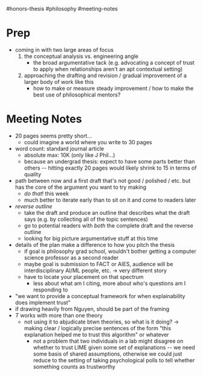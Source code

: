 #honors-thesis #philosophy #meeting-notes
# Prep
- coming in with two large areas of focus
	1. the conceptual analysis vs. engineering angle
		- the broad argumentative tack (e.g. advocating a concept of trust to apply when relationships aren't an apt contextual setting)
	2. approaching the drafting and revision / gradual improvement of a larger body of work like this
		- how to make or measure steady improvement / how to make the best use of philosophical mentors?

# Meeting Notes
- 20 pages seems pretty short...
	- could imagine a world where you write to 30 pages
- word count: standard journal article
	- absolute max: 10K (only like J Phil...)
	- because an undergrad thesis: expect to have some parts better than others -- hitting exactly 20 pages would likely shrink to 15 in terms of quality
- path between now and a first draft that's not good / polished / etc. but has the core of the argument you want to try making
	- *do that*! this week
	- much better to iterate early than to sit on it and come to readers later
- *reverse outline*
	- take the draft and produce an outline that describes what the draft says (e.g. by collecting all of the topic sentences)
	- go to potential readers with *both* the complete draft and the reverse outline
	- looking for big picture argumentative stuff at this time
- details of the plan make a difference to how you pitch the thesis
	- if goal is philosophy grad school, wouldn't bother getting a computer science professor as a second reader
	- maybe goal is submission to FACT or AIES, audience will be interdisciplinary AI/ML people, etc. -> very different story
	- have to locate your placement on that spectrum
		- less about what am I citing, more about who's questions am I responding to
- "we want to provide a conceptual framework for when explainability does implement trust"
- if drawing heavily from Nguyen, should be part of the framing
- $T$ works with more than one theory
	- not using it to abjudicate btwn theories, so what is it doing? -> making clear / logically precise sentences of the form "this explanation helped me to trust this algorithm" or whatever
		- not a problem that two individuals in a lab might disagree on whether to trust LIME given some set of explanations -- we need some basis of shared assumptions, otherwise we could just reduce to the setting of taking psychological polls to tell whether something counts as trustworthy